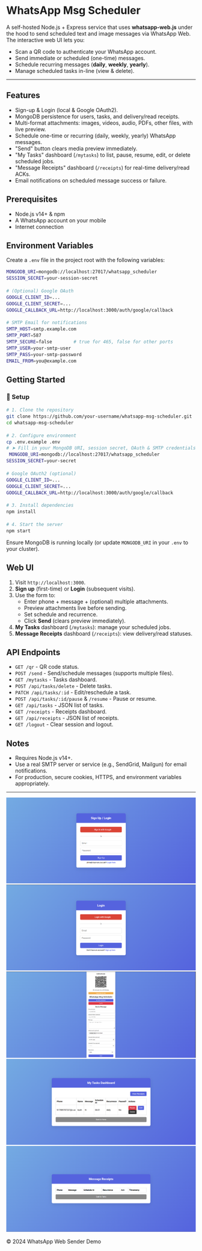 # WhatsApp Msg Scheduler

A self-hosted Node.js + Express service that uses **whatsapp-web.js** under the hood to send scheduled text and image messages via WhatsApp Web.
The interactive web UI lets you:

- Scan a QR code to authenticate your WhatsApp account.
- Send immediate or scheduled (one-time) messages.
- Schedule recurring messages (**daily**, **weekly**, **yearly**).
- Manage scheduled tasks in-line (view & delete).

---

## Features

- Sign-up & Login (local & Google OAuth2).
- MongoDB persistence for users, tasks, and delivery/read receipts.
- Multi-format attachments: images, videos, audio, PDFs, other files, with live preview.
- Schedule one-time or recurring (daily, weekly, yearly) WhatsApp messages.
- "Send" button clears media preview immediately.
- "My Tasks" dashboard (`/mytasks`) to list, pause, resume, edit, or delete scheduled jobs.
- "Message Receipts" dashboard (`/receipts`) for real-time delivery/read ACKs.
- Email notifications on scheduled message success or failure.

## Prerequisites

- Node.js v14+ & npm
- A WhatsApp account on your mobile
- Internet connection

## Environment Variables

Create a `.env` file in the project root with the following variables:

```bash
MONGODB_URI=mongodb://localhost:27017/whatsapp_scheduler
SESSION_SECRET=your-session-secret

# (Optional) Google OAuth
GOOGLE_CLIENT_ID=...
GOOGLE_CLIENT_SECRET=...
GOOGLE_CALLBACK_URL=http://localhost:3000/auth/google/callback

# SMTP Email for notifications
SMTP_HOST=smtp.example.com
SMTP_PORT=587
SMTP_SECURE=false        # true for 465, false for other ports
SMTP_USER=your-smtp-user
SMTP_PASS=your-smtp-password
EMAIL_FROM=you@example.com
```

## Getting Started

### 📁 Setup

```bash
# 1. Clone the repository
git clone https://github.com/your-username/whatsapp-msg-scheduler.git
cd whatsapp-msg-scheduler

# 2. Configure environment
cp .env.example .env
# ➤ Fill in your MongoDB URI, session secret, OAuth & SMTP credentials in .env
 MONGODB_URI=mongodb://localhost:27017/whatsapp_scheduler
SESSION_SECRET=your-secret

# Google OAuth2 (optional)
GOOGLE_CLIENT_ID=...
GOOGLE_CLIENT_SECRET=...
GOOGLE_CALLBACK_URL=http://localhost:3000/auth/google/callback

# 3. Install dependencies
npm install

# 4. Start the server
npm start
```

Ensure MongoDB is running locally (or update `MONGODB_URI` in your `.env` to your cluster).

## Web UI

1. Visit `http://localhost:3000`.
2. **Sign up** (first-time) or **Login** (subsequent visits).
3. Use the form to:
   - Enter phone + message + (optional) multiple attachments.
   - Preview attachments live before sending.
   - Set schedule and recurrence.
   - Click **Send** (clears preview immediately).
4. **My Tasks** dashboard (`/mytasks`): manage your scheduled jobs.
5. **Message Receipts** dashboard (`/receipts`): view delivery/read statuses.

## API Endpoints

- `GET /qr` - QR code status.
- `POST /send` - Send/schedule messages (supports multiple files).
- `GET /mytasks` - Tasks dashboard.
- `POST /api/tasks/delete` - Delete tasks.
- `PATCH /api/tasks/:id` - Edit/reschedule a task.
- `POST /api/tasks/:id/pause` & `/resume` - Pause or resume.
- `GET /api/tasks` - JSON list of tasks.
- `GET /receipts` - Receipts dashboard.
- `GET /api/receipts` - JSON list of receipts.
- `GET /logout` - Clear session and logout.

## Notes

- Requires Node.js v14+.
- Use a real SMTP server or service (e.g., SendGrid, Mailgun) for email notifications.
- For production, secure cookies, HTTPS, and environment variables appropriately.

---

![Signup Screenshot](/screenshots/signup.png)
![Login Screenshot](/screenshots/login.png)
![Index Screenshot](/screenshots/index.png)
![MyTasks Screenshot](/screenshots/mytasks.png)
![Receipts Screenshot](/screenshots/receipts.png)

© 2024 WhatsApp Web Sender Demo
